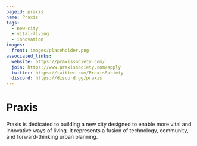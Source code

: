 ```yaml
---
pageid: praxis
name: Praxis
tags:
  - new-city
  - vital-living
  - innovation
images:
  front: images/placeholder.png
associated_links:
  website: https://praxissociety.com/
  join: https://www.praxissociety.com/apply
  twitter: https://twitter.com/PraxisSociety
  discord: https://discord.gg/praxis
---
```


# Praxis

Praxis is dedicated to building a new city designed to enable more vital and innovative ways of living. It represents a fusion of technology, community, and forward-thinking urban planning.